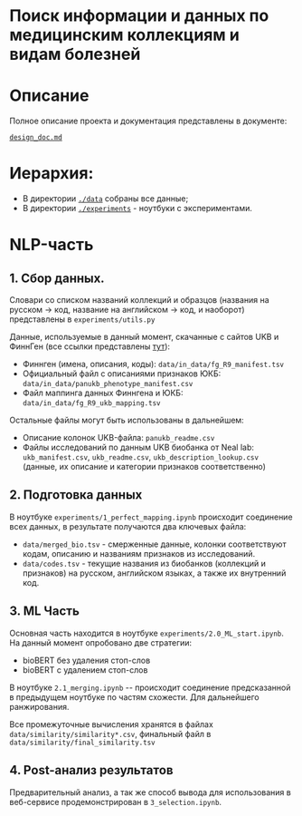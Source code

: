 # Поиск информации и данных по медицинским коллекциям и видам болезней


# Описание

Полное описание проекта и документация представлены в документе:

[`design_doc.md`](design_doc.md)


# Иерархия:

* В директории [`./data`](./data) собраны все данные;
* В директории [`./experiments`](./experiments) - ноутбуки с экспериментами.




# NLP-часть


## 1. Сбор данных.

Словари со списком названий коллекций и образцов (названия на русском -> код, название на английском -> код, и наоборот) представлены в `experiments/utils.py`

Данные, используемые в данный момент, скачанные с сайтов UKB и ФиннГен (все ссылки представлены [тут](https://docs.google.com/document/d/1EuJOx2iu7zVLVzkMqsKDPozVCgrZC16H6VQHH6hOCOs/edit?usp=sharing)):
* Финнген (имена, описания, коды): `data/in_data/fg_R9_manifest.tsv`
* Официальный файл с описаниями признаков ЮКБ: `data/in_data/panukb_phenotype_manifest.csv`
* Файл маппинга данных Финнгена и ЮКБ: `data/in_data/fg_R9_ukb_mapping.tsv`

Остальные файлы могут быть использованы в дальнейшем:
* Описание колонок UKB-файла: `panukb_readme.csv`
* Файлы исследований по данным UKB биобанка от Neal lab: `ukb_manifest.csv`, `ukb_readme.csv`, `ukb_description_lookup.csv` (данные, их описание и категории признаков соответственно)

## 2. Подготовка данных

В ноутбуке `experiments/1_perfect_mapping.ipynb` происходит соединение всех данных, в результате получаются два ключевых файла:

* `data/merged_bio.tsv` - смерженные данные, колонки соответствуют кодам, описанию и названиям признаков из исследований.
* `data/codes.tsv` - текущие названия из биобанков (коллекций и признаков) на русском, английском языках, а также их внутренний код.


## 3. ML Часть


Основная часть находится в ноутбуке `experiments/2.0_ML_start.ipynb`. На данный момент опробовано две стратегии:
* bioBERT без удаления стоп-слов
* bioBERT с удалением стоп-слов

В ноутбуке `2.1_merging.ipynb` -- происходит соединение предсказанной в предыдущем ноутбуке по частям схожести. Для дальнейшего ранжирования.


Все промежуточные вычисления хранятся в файлах `data/similarity/similarity*.csv`, финальный файл в `data/similarity/final_similarity.tsv`

## 4. Post-анализ результатов

Предварительный анализ, а так же способ вывода для использования в веб-сервисе продемонстрирован в `3_selection.ipynb`.
